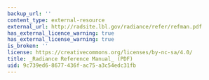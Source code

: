```yaml
---
backup_url: ''
content_type: external-resource
external_url: http://radsite.lbl.gov/radiance/refer/refman.pdf
has_external_licence_warning: true
has_external_license_warning: true
is_broken: ''
license: https://creativecommons.org/licenses/by-nc-sa/4.0/
title: _Radiance Reference Manual_ (PDF)
uid: 9c739ed6-8677-436f-ac75-a3c54edc31fb
---
```

